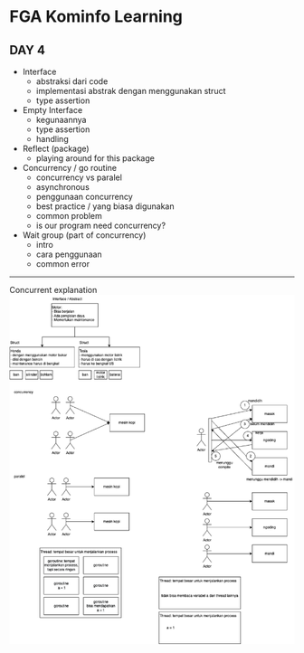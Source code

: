 # FGA Kominfo Learning

## DAY 4
- Interface
    - abstraksi dari code
    - implementasi abstrak dengan menggunakan struct
    - type assertion
- Empty Interface
    - kegunaannya
    - type assertion
    - handling 
- Reflect (package)
    - playing around for this package 
- Concurrency / go routine
    - concurrency vs paralel
    - asynchronous 
    - penggunaan concurrency
    - best practice / yang biasa digunakan
    - common problem
    - is our program need concurrency? 
- Wait group (part of concurrency)
    - intro 
    - cara penggunaan
    - common error

----
Concurrent explanation
![drawing](./day4%20concurrent.png)